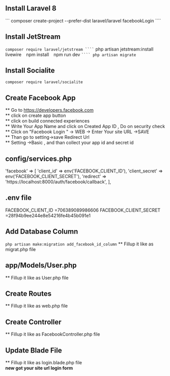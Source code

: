 ## Install Laravel 8
 ``` composer create-project --prefer-dist laravel/laravel facebookLogin ````

## Install JetStream
``` composer require laravel/jetstream ````
``` php artisan jetstream:install livewire ```
``` npm install ```
``` npm run dev ```
```` php artisan migrate ```
##  Install Socialite
 ``` composer require laravel/socialite ```
## Create Facebook App
** Go to https://developers.facebook.com <br>
** click on create app button <br>
** click on build connected experiences <br>
** Write Your App Name and click on Created App ID , Do on security check <br>
** Click on "Facebook Login " -> WEB -> Enter Your site URL ->SAVE <br>
** Than go to setting->save Redirect Url <br>
** Setting ->Basic , and than collect your app id and secret id <br>

## config/services.php
  'facebook' => [
        'client_id' => env('FACEBOOK_CLIENT_ID'),
        'client_secret' => env('FACEBOOK_CLIENT_SECRET'),
        'redirect' => 'https://localhost:8000/auth/facebook/callback',
    ],
## .env file
FACEBOOK_CLIENT_ID =706389089986606
FACEBOOK_CLIENT_SECRET =28f94b9ee244e8e54216fe4b45b091e1
## Add Database Column
`` php artisan make:migration add_facebook_id_column ``
** Fillup it like as migrat.php file
## app/Models/User.php
** Fillup it like as User.php file
## Create Routes
** Fillup it like as web.php file
## Create Controller
** Fillup it like as FacebookController.php file
## Update Blade File
** Fillup it like as login.blade.php file <br>
<b>new got your site url login form</b>
